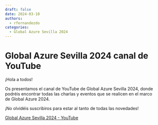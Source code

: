 ```yaml
---
draft: false
date: 2024-03-10
authors:
  - rfernandezdo
categories:
  - Global Azure Sevilla 2024
---
```


# Global Azure Sevilla 2024 canal de YouTube

¡Hola a todos!

Os presentamos el canal de YouTube de Global Azure Sevilla 2024, donde podréis encontrar todas las charlas y eventos que se realicen en el marco de Global Azure 2024.

¡No olvidéis suscribiros para estar al tanto de todas las novedades!

[Global Azure Sevilla 2024 - YouTube](https://www.youtube.com/@GlobalAzureSevilla-ng6ci)